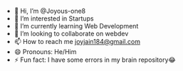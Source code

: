 - 👋 Hi, I’m @Joyous-one8
- 👀 I’m interested in Startups
- 🌱 I’m currently learning Web Development
- 💞️ I’m looking to collaborate on webdev
- 📫 How to reach me joyjain184@gmail.com 
- 😄 Pronouns: He/Him
- ⚡ Fun fact: I have some errors in my brain repository😂

<!---
Joyous-one8/Joyous-one8 is a ✨ special ✨ repository because its `README.md` (this file) appears on your GitHub profile.
You can click the Preview link to take a look at your changes.
--->
